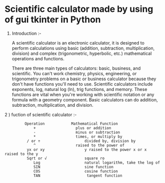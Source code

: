 # Scientific calculator made by using of gui tkinter in Python

1) Introduction   :-

      A scientific calculator is an electronic calculator, it is designed to perform calculations using basic (addition, subtraction, multiplication, division) and complex (trigonometric, hyperbolic, etc.) mathematical operations and functions.
	  
      There are three main types of calculators: basic, business, and scientific. You can't work chemistry, physics, engineering, or trigonometry problems on a basic or business calculator because they don't have functions you'll need to use. Scientific calculators include exponents, log, natural log (ln), trig functions, and memory. These functions are vital when you're working with scientific notation or any formula with a geometry component. Basic calculators can do addition, subtraction, multiplication, and division.


2 ) fuction of scientific calculator :- 

             Operation	          Mathematical Function
                 +	                plus or addition
                 -	                minus or subtraction 
                 *	                times, or multiply by
              / or ÷	                divided by, division by
                 ^	                raised to the power of
              yx or xy	                y raised to the power x or x raised to the y
              Sqrt or √	                square ro
                 Log	                natural logarithm, take the log of
                 SIN	                sine function
                 COS	                cosine function
                 TAN	                 tangent function



  

       
